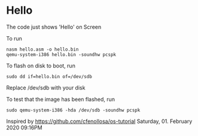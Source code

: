 # Hello
The code just shows 'Hello' on Screen

To run
```
nasm hello.asm -o hello.bin
qemu-system-i386 hello.bin -soundhw pcspk
```
To flash on disk to boot, run
```
sudo dd if=hello.bin of=/dev/sdb
```
Replace /dev/sdb with your disk

To test that the image has been flashed, run
```
sudo qemu-system-i386 -hda /dev/sdb -soundhw pcspk
```

Inspired by https://github.com/cfenollosa/os-tutorial
Saturday, 01. February 2020 09:16PM 
